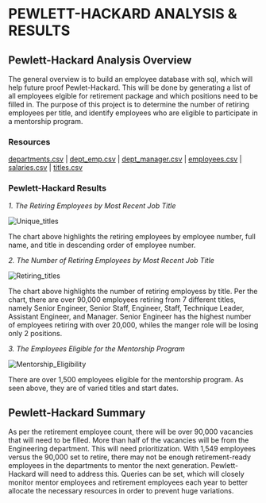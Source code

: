 # PEWLETT-HACKARD ANALYSIS & RESULTS

## Pewlett-Hackard Analysis Overview


The general overview is to build an employee database with sql, which will help future proof Pewlet-Hackard. This will be done by generating a list of all employees elgible for retirement package and which positions need to be filled in. The purpose of this project is to determine the number of retiring employees per title, and identify employees who are eligible to participate in a mentorship program.


### Resources

[departments.csv](https://github.com/Kwas45/Pewlett-Hackard-Analysis/files/8790709/departments.csv) |
[dept_emp.csv](https://github.com/Kwas45/Pewlett-Hackard-Analysis/files/8790710/dept_emp.csv) |
[dept_manager.csv](https://github.com/Kwas45/Pewlett-Hackard-Analysis/files/8790711/dept_manager.csv) |
[employees.csv](https://github.com/Kwas45/Pewlett-Hackard-Analysis/files/8790712/employees.csv) |
[salaries.csv](https://github.com/Kwas45/Pewlett-Hackard-Analysis/files/8790713/salaries.csv) |
[titles.csv](https://github.com/Kwas45/Pewlett-Hackard-Analysis/files/8790714/titles.csv)


### Pewlett-Hackard Results

_1.  The Retiring Employees by Most Recent Job Title_

![Unique_titles](https://user-images.githubusercontent.com/102786356/170816436-112f089c-20d7-42c1-8645-216ef0067eef.png)

The chart above highlights the retiring employees by employee number, full name, and title in descending order of employee number. 


_2. The Number of Retiring Employees by Most Recent Job Title_

![Retiring_titles](https://user-images.githubusercontent.com/102786356/170816686-30a95f2a-aa01-4d74-a84a-fa3a392fdd77.png)

The chart above highlights the number of retiring employess by title. Per the chart, there are over 90,000 employees retiring from 7 different titles, namely Senior Engineer, Senior Staff, Engineer, Staff, Technique Leader, Assistant Engineer, and Manager. Senior Engineer has the highest number of employees retiring with over 20,000, whiles the manger role will be losing only 2 positions.   


_3. The Employees Eligible for the Mentorship Program_

![Mentorship_Eligibility](https://user-images.githubusercontent.com/102786356/170817520-1a3eea88-d705-4d22-a8b6-37fef23dce60.png)

There are over 1,500 employees eligible for the mentorship program. As seen above, they are of varied titles and start dates. 



## Pewlett-Hackard Summary
As per the retirement employee count, there will be over 90,000 vacancies that will need to be filled. More than half of the vacancies will be from the Engineering department. This will need prioritization. With 1,549 employees versus the 90,000 set to retire, there may not be enough retirement-ready employees in the departments to mentor the next generation. Pewlett-Hackard will need to address this. Queries can be set, which will closely monitor mentor employees and retirement employees each year to better allocate the necessary resources in order to prevent huge variations.  
